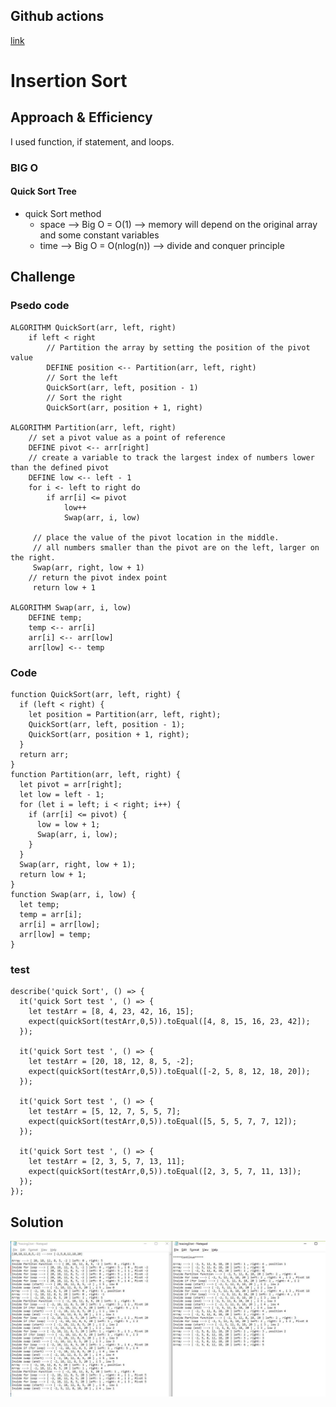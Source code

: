 ## Github actions
[link](https://github.com/ruwaid-401-advanced-javascript/data-structures-and-algorithms/pull/21/checks)

# Insertion Sort

## Approach & Efficiency

I used function, if statement, and loops.

### BIG O
#### Quick Sort Tree 
* quick Sort method
  * space --> Big O = O(1) --> memory will depend on the original array and some constant variables
  * time --> Big O = O(nlog(n)) --> divide and conquer principle


## Challenge
### Psedo code 

```
ALGORITHM QuickSort(arr, left, right)
    if left < right
        // Partition the array by setting the position of the pivot value 
        DEFINE position <-- Partition(arr, left, right)
        // Sort the left
        QuickSort(arr, left, position - 1)
        // Sort the right
        QuickSort(arr, position + 1, right)

ALGORITHM Partition(arr, left, right)
    // set a pivot value as a point of reference
    DEFINE pivot <-- arr[right]
    // create a variable to track the largest index of numbers lower than the defined pivot
    DEFINE low <-- left - 1
    for i <- left to right do
        if arr[i] <= pivot
            low++
            Swap(arr, i, low)

     // place the value of the pivot location in the middle.
     // all numbers smaller than the pivot are on the left, larger on the right. 
     Swap(arr, right, low + 1)
    // return the pivot index point
     return low + 1

ALGORITHM Swap(arr, i, low)
    DEFINE temp;
    temp <-- arr[i]
    arr[i] <-- arr[low]
    arr[low] <-- temp

```

### Code 
``` 
function QuickSort(arr, left, right) {
  if (left < right) {
    let position = Partition(arr, left, right);
    QuickSort(arr, left, position - 1);
    QuickSort(arr, position + 1, right);
  }
  return arr;
}
function Partition(arr, left, right) {
  let pivot = arr[right];
  let low = left - 1;
  for (let i = left; i < right; i++) {
    if (arr[i] <= pivot) {
      low = low + 1;
      Swap(arr, i, low);
    }
  }
  Swap(arr, right, low + 1);
  return low + 1;
}
function Swap(arr, i, low) {
  let temp;
  temp = arr[i];
  arr[i] = arr[low];
  arr[low] = temp;
}
```

### test
```
describe('quick Sort', () => {
  it('quick Sort test ', () => {
    let testArr = [8, 4, 23, 42, 16, 15];
    expect(quickSort(testArr,0,5)).toEqual([4, 8, 15, 16, 23, 42]);
  });

  it('quick Sort test ', () => {
    let testArr = [20, 18, 12, 8, 5, -2];
    expect(quickSort(testArr,0,5)).toEqual([-2, 5, 8, 12, 18, 20]);
  });

  it('quick Sort test ', () => {
    let testArr = [5, 12, 7, 5, 5, 7];
    expect(quickSort(testArr,0,5)).toEqual([5, 5, 5, 7, 7, 12]);
  });

  it('quick Sort test ', () => {
    let testArr = [2, 3, 5, 7, 13, 11];
    expect(quickSort(testArr,0,5)).toEqual([2, 3, 5, 7, 11, 13]);
  });
});

```

## Solution

![UML](../../assets/quickSort.JPG)